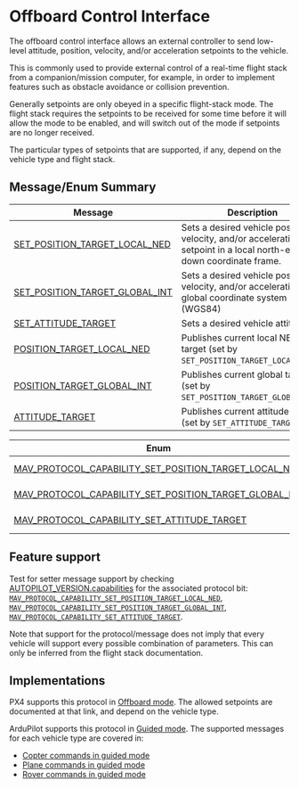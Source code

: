 # Offboard Control Interface

The offboard control interface allows an external controller to send low-level attitude, position, velocity, and/or acceleration setpoints to the vehicle.

This is commonly used to provide external control of a real-time flight stack from a companion/mission computer, for example, in order to implement features such as obstacle avoidance or collision prevention.

Generally setpoints are only obeyed in a specific flight-stack mode.
The flight stack requires the setpoints to be received for some time before it will allow the mode to be enabled, and will switch out of the mode if setpoints are no longer received.

The particular types of setpoints that are supported, if any, depend on the vehicle type and flight stack.

## Message/Enum Summary

| Message                                                                                                                           | Description                                                                                                          |
| --------------------------------------------------------------------------------------------------------------------------------- | -------------------------------------------------------------------------------------------------------------------- |
| <a id="SET_POSITION_TARGET_LOCAL_NED"></a>[SET_POSITION_TARGET_LOCAL_NED](../messages/common.md#SET_POSITION_TARGET_LOCAL_NED)    | Sets a desired vehicle position, velocity, and/or acceleration setpoint in a local north-east-down coordinate frame. |
| <a id="SET_POSITION_TARGET_GLOBAL_INT"></a>[SET_POSITION_TARGET_GLOBAL_INT](../messages/common.md#SET_POSITION_TARGET_GLOBAL_INT) | Sets a desired vehicle position, velocity, and/or acceleration in a global coordinate system (WGS84)                 |
| <a id="SET_ATTITUDE_TARGET"></a>[SET_ATTITUDE_TARGET](../messages/common.md#SET_ATTITUDE_TARGET)                                  | Sets a desired vehicle attitude.                                                                                     |
| <a id="POSITION_TARGET_LOCAL_NED"></a>[POSITION_TARGET_LOCAL_NED](../messages/common.md#POSITION_TARGET_LOCAL_NED)                | Publishes current local NED target (set by `SET_POSITION_TARGET_LOCAL_NED`).                                         |
| <a id="POSITION_TARGET_GLOBAL_INT"></a>[POSITION_TARGET_GLOBAL_INT](../messages/common.md#POSITION_TARGET_GLOBAL_INT)             | Publishes current global target (set by `SET_POSITION_TARGET_GLOBAL_INT`).                                           |
| <a id="ATTITUDE_TARGET"></a>[ATTITUDE_TARGET](../messages/common.md#ATTITUDE_TARGET)                                              | Publishes current attitude target (set by `SET_ATTITUDE_TARGET`).                                                    |

| Enum                                                                                                                                                                                                      | Description                                          |
| --------------------------------------------------------------------------------------------------------------------------------------------------------------------------------------------------------- | ---------------------------------------------------- |
| <a id="MAV_PROTOCOL_CAPABILITY_SET_POSITION_TARGET_LOCAL_NED"></a>[MAV_PROTOCOL_CAPABILITY_SET_POSITION_TARGET_LOCAL_NED](../messages/common.md#MAV_PROTOCOL_CAPABILITY_SET_POSITION_TARGET_LOCAL_NED)    | Flight stack supports SET_POSITION_TARGET_LOCAL_NED. |
| <a id="MAV_PROTOCOL_CAPABILITY_SET_POSITION_TARGET_GLOBAL_INT"></a>[MAV_PROTOCOL_CAPABILITY_SET_POSITION_TARGET_GLOBAL_INT](../messages/common.md#MAV_PROTOCOL_CAPABILITY_SET_POSITION_TARGET_GLOBAL_INT) | Flight stack supports SET_POSITION_TARGET_LOCAL_NED. |
| <a id="MAV_PROTOCOL_CAPABILITY_SET_ATTITUDE_TARGET"></a>[MAV_PROTOCOL_CAPABILITY_SET_ATTITUDE_TARGET](../messages/common.md#MAV_PROTOCOL_CAPABILITY_SET_ATTITUDE_TARGET)                                  | Flight stack supports SET_ATTITUDE_TARGET.           |

## Feature support

Test for setter message support by checking [AUTOPILOT_VERSION.capabilities](../messages/common.md#AUTOPILOT_VERSION) for the associated protocol bit: [`MAV_PROTOCOL_CAPABILITY_SET_POSITION_TARGET_LOCAL_NED`](#MAV_PROTOCOL_CAPABILITY_SET_POSITION_TARGET_LOCAL_NED), [`MAV_PROTOCOL_CAPABILITY_SET_POSITION_TARGET_GLOBAL_INT`](#MAV_PROTOCOL_CAPABILITY_SET_POSITION_TARGET_GLOBAL_INT), [`MAV_PROTOCOL_CAPABILITY_SET_ATTITUDE_TARGET`](#MAV_PROTOCOL_CAPABILITY_SET_ATTITUDE_TARGET).

Note that support for the protocol/message does not imply that every vehicle will support every possible combination of parameters.
This can only be inferred from the flight stack documentation.

## Implementations

PX4 supports this protocol in [Offboard mode](https://docs.px4.io/main/en/flight_modes/offboard.html#mavlink-messages).
The allowed setpoints are documented at that link, and depend on the vehicle type.

ArduPilot supports this protocol in [Guided mode](https://ardupilot.org/copter/docs/ac2_guidedmode.html).
The supported messages for each vehicle type are covered in:

- [Copter commands in guided mode](https://ardupilot.org/dev/docs/copter-commands-in-guided-mode.html)
- [Plane commands in guided mode](https://ardupilot.org/dev/docs/plane-commands-in-guided-mode.html)
- [Rover commands in guided mode](https://ardupilot.org/dev/docs/mavlink-rover-commands.html)
